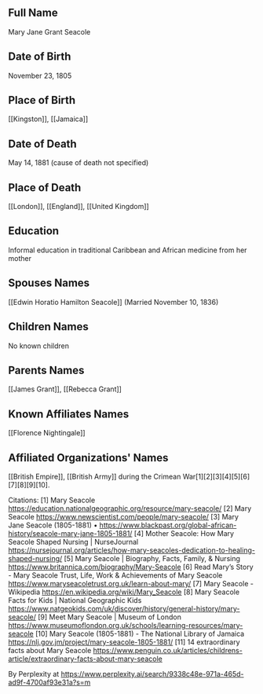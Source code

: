## Full Name
Mary Jane Grant Seacole

## Date of Birth
November 23, 1805

## Place of Birth
[[Kingston]], [[Jamaica]]

## Date of Death
May 14, 1881 (cause of death not specified)

## Place of Death
[[London]], [[England]], [[United Kingdom]]

## Education
Informal education in traditional Caribbean and African medicine from her mother

## Spouses Names
[[Edwin Horatio Hamilton Seacole]] (Married November 10, 1836)

## Children Names
No known children

## Parents Names
[[James Grant]], [[Rebecca Grant]]

## Known Affiliates Names
[[Florence Nightingale]]

## Affiliated Organizations' Names
[[British Empire]], [[British Army]] during the Crimean War[1][2][3][4][5][6][7][8][9][10].

Citations:
[1] Mary Seacole https://education.nationalgeographic.org/resource/mary-seacole/
[2] Mary Seacole https://www.newscientist.com/people/mary-seacole/
[3] Mary Jane Seacole (1805-1881) • https://www.blackpast.org/global-african-history/seacole-mary-jane-1805-1881/
[4] Mother Seacole: How Mary Seacole Shaped Nursing | NurseJournal https://nursejournal.org/articles/how-mary-seacoles-dedication-to-healing-shaped-nursing/
[5] Mary Seacole | Biography, Facts, Family, & Nursing https://www.britannica.com/biography/Mary-Seacole
[6] Read Mary’s Story - Mary Seacole Trust, Life, Work & Achievements of Mary Seacole https://www.maryseacoletrust.org.uk/learn-about-mary/
[7] Mary Seacole - Wikipedia https://en.wikipedia.org/wiki/Mary_Seacole
[8] Mary Seacole Facts for Kids | National Geographic Kids https://www.natgeokids.com/uk/discover/history/general-history/mary-seacole/
[9] Meet Mary Seacole | Museum of London https://www.museumoflondon.org.uk/schools/learning-resources/mary-seacole
[10] Mary Seacole (1805-1881) - The National Library of Jamaica https://nlj.gov.jm/project/mary-seacole-1805-1881/
[11] 14 extraordinary facts about Mary Seacole https://www.penguin.co.uk/articles/childrens-article/extraordinary-facts-about-mary-seacole

By Perplexity at https://www.perplexity.ai/search/9338c48e-971a-465d-ad9f-4700af93e31a?s=m